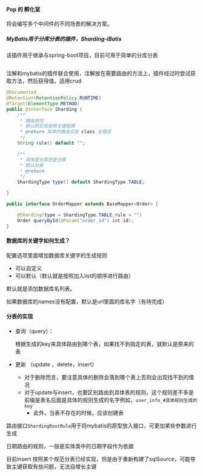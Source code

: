 #### Pop 的 孵化室

将会编写多个中间件的不同场景的解决方案。





##### MyBatis用于分库分表的插件，Sharding-iBatis

该插件用于继承与spring-boot项目，目前可用于简单的分库分表

```java

```

注解和mybatis的插件联合使用，注解放在需要路由的方法上，插件经过时尝试获取方法，然后获得值。适用crud

```java
@Documented
@Retention(RetentionPolicy.RUNTIME)
@Target(ElementType.METHOD)
public @interface Sharding {
    /**
     * 路由规则
     * 默认的实现按照主键取模
     * @return 具体的路由实现 class 全路径
     */
    String rule() default "";

    /**
     * 具体是分库还是分表
     * 默认分表
     * @return
     */
    ShardingType type() default ShardingType.TABLE;

}
```

```java
public interface OrderMapper extends BaseMapper<Order> {

    @Sharding(type = ShardingType.TABLE,rule = "")
    Order queryById(@Param("order_id") int id);
}
```

#### 数据库的关键字如何生成？

配置选项里面增加数据库关键字的生成规则

* 可以自定义
* 可以默认（默认就是按照加入list的顺序进行路由）

默认就是添加数据库名列表。

如果数据库的names没有配置，默认是url里面的库名字（有待完成）

#### 分表的实现

* 查询（query）：

  根据生成的key来具体路由到哪个表，如果找不到指定的表，就默认是原来的表

* 更新 （update ，delete，insert）

  * 对于删除而言，要注意具体的删除会落到哪个表上否则会出现找不到的情况
  * 对于update与insert，也要区别路由到具体表的规则，这个规则差不多是前缀是表名后面是具体的规则生成的名字例如，`user_info_#具体规则生成的key`
    * 此外，当表不存在的时候，应该创建表

路由接口`ShardingRoutRule`用于将mybatis的原型放入接口，可更加某些参数进行生成

日期路由的规则，一般是实体类中的日期字段作为依据



目前insert 按照某个规范分表已经实现，但是由于重新构建了sqlSource，可能导致主键获取有些问题，无法自增长主键